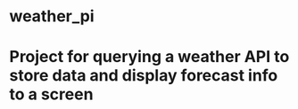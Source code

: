 # weather_pi
# Project for querying a weather API to store data and display forecast info to a screen